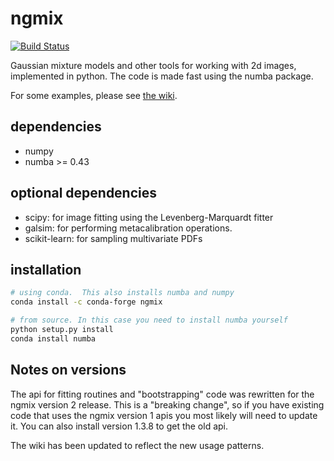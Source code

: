 ngmix
=====

[![Build Status](https://github.com/esheldon/ngmix/actions/workflows/test.yml/badge.svg?branch=master)](https://github.com/esheldon/ngmix/actions/workflows/test.yml)

Gaussian mixture models and other tools for working with 2d images, implemented
in python. The code is made fast using the numba package.

For some examples, please see [the wiki](https://github.com/esheldon/ngmix/wiki).

dependencies
------------

* numpy
* numba >= 0.43

optional dependencies
---------------------
* scipy: for image fitting using the Levenberg-Marquardt fitter
* galsim: for performing metacalibration operations.
* scikit-learn: for sampling multivariate PDFs

installation
------------
```bash
# using conda.  This also installs numba and numpy
conda install -c conda-forge ngmix

# from source. In this case you need to install numba yourself
python setup.py install
conda install numba
```

Notes on versions
-----------------

The api for fitting routines and "bootstrapping" code was rewritten for the
ngmix version 2 release.  This is a "breaking change", so if you have existing
code that uses the ngmix version 1 apis you most likely will need to update it.
You can also install version 1.3.8 to get the old api.

The wiki has been updated to reflect the new usage patterns.
